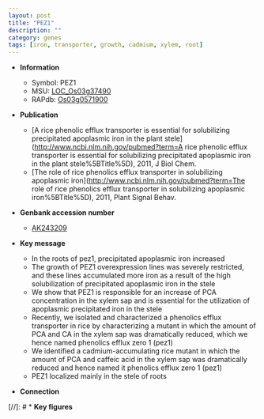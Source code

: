 ```yaml
---
layout: post
title: "PEZ1"
description: ""
category: genes
tags: [iron, transporter, growth, cadmium, xylem, root]
---
```


* **Information**  
    + Symbol: PEZ1  
    + MSU: [LOC_Os03g37490](http://rice.uga.edu/cgi-bin/ORF_infopage.cgi?orf=LOC_Os03g37490)  
    + RAPdb: [Os03g0571900](http://rapdb.dna.affrc.go.jp/viewer/gbrowse_details/irgsp1?name=Os03g0571900)  

* **Publication**  
    + [A rice phenolic efflux transporter is essential for solubilizing precipitated apoplasmic iron in the plant stele](http://www.ncbi.nlm.nih.gov/pubmed?term=A rice phenolic efflux transporter is essential for solubilizing precipitated apoplasmic iron in the plant stele%5BTitle%5D), 2011, J Biol Chem.
    + [The role of rice phenolics efflux transporter in solubilizing apoplasmic iron](http://www.ncbi.nlm.nih.gov/pubmed?term=The role of rice phenolics efflux transporter in solubilizing apoplasmic iron%5BTitle%5D), 2011, Plant Signal Behav.

* **Genbank accession number**  
    + [AK243209](http://www.ncbi.nlm.nih.gov/nuccore/AK243209)

* **Key message**  
    + In the roots of pez1, precipitated apoplasmic iron increased
    + The growth of PEZ1 overexpression lines was severely restricted, and these lines accumulated more iron as a result of the high solubilization of precipitated apoplasmic iron in the stele
    + We show that PEZ1 is responsible for an increase of PCA concentration in the xylem sap and is essential for the utilization of apoplasmic precipitated iron in the stele
    + Recently, we isolated and characterized a phenolics efflux transporter in rice by characterizing a mutant in which the amount of PCA and CA in the xylem sap was dramatically reduced, which we hence named phenolics efflux zero 1 (pez1)
    + We identified a cadmium-accumulating rice mutant in which the amount of PCA and caffeic acid in the xylem sap was dramatically reduced and hence named it phenolics efflux zero 1 (pez1)
    + PEZ1 localized mainly in the stele of roots

* **Connection**  

[//]: # * **Key figures**  


